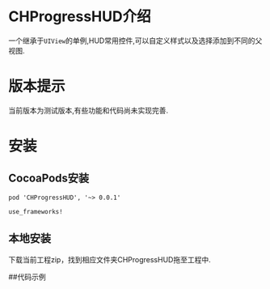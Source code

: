 # CHProgressHUD介绍
一个继承于`UIView`的单例,HUD常用控件,可以自定义样式以及选择添加到不同的父视图.

# 版本提示
当前版本为测试版本,有些功能和代码尚未实现完善.

# 安装
## CocoaPods安装

```
pod 'CHProgressHUD', '~> 0.0.1'

use_frameworks!
```
## 本地安装
下载当前工程zip，找到相应文件夹CHProgressHUD拖至工程中.

##代码示例
```objc

```
